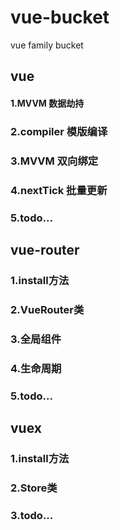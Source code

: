 # vue-bucket
vue family bucket


## vue
#### 1.MVVM 数据劫持
### 2.compiler 模版编译
### 3.MVVM 双向绑定
### 4.nextTick 批量更新
### 5.todo...

## vue-router
### 1.install方法
### 2.VueRouter类
### 3.全局组件
### 4.生命周期
### 5.todo...

## vuex
### 1.install方法
### 2.Store类
### 3.todo...
